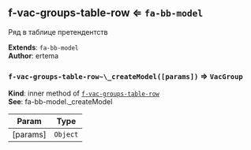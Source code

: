 <a name="module_f-vac-groups-table-row"></a>

## f-vac-groups-table-row ⇐ <code>fa-bb-model</code>
Ряд в таблице претендентств

**Extends**: <code>fa-bb-model</code>  
**Author**: ertema  
<a name="module_f-vac-groups-table-row.._createModel"></a>

### `f-vac-groups-table-row~\_createModel([params])` ⇒ <code>VacGroup</code>
**Kind**: inner method of [<code>f-vac-groups-table-row</code>](#module_f-vac-groups-table-row)  
**See**: fa-bb-model._createModel  

| Param | Type |
| --- | --- |
| [params] | <code>Object</code> | 

